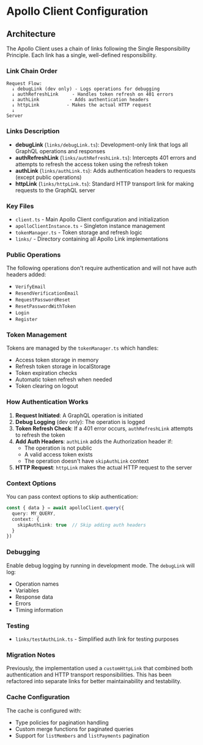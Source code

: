 # Apollo Client Configuration

## Architecture

The Apollo Client uses a chain of links following the Single Responsibility Principle. Each link has a single, well-defined responsibility.

### Link Chain Order
```
Request Flow:
  ↓ debugLink (dev only) - Logs operations for debugging
  ↓ authRefreshLink     - Handles token refresh on 401 errors
  ↓ authLink           - Adds authentication headers
  ↓ httpLink          - Makes the actual HTTP request
  ↓
Server
```

### Links Description

- **debugLink** (`links/debugLink.ts`): Development-only link that logs all GraphQL operations and responses
- **authRefreshLink** (`links/authRefreshLink.ts`): Intercepts 401 errors and attempts to refresh the access token using the refresh token
- **authLink** (`links/authLink.ts`): Adds authentication headers to requests (except public operations)
- **httpLink** (`links/httpLink.ts`): Standard HTTP transport link for making requests to the GraphQL server

### Key Files

- `client.ts` - Main Apollo Client configuration and initialization
- `apolloClientInstance.ts` - Singleton instance management
- `tokenManager.ts` - Token storage and refresh logic
- `links/` - Directory containing all Apollo Link implementations

### Public Operations

The following operations don't require authentication and will not have auth headers added:

- `VerifyEmail`
- `ResendVerificationEmail`
- `RequestPasswordReset`
- `ResetPasswordWithToken`
- `Login`
- `Register`

### Token Management

Tokens are managed by the `tokenManager.ts` which handles:
- Access token storage in memory
- Refresh token storage in localStorage
- Token expiration checks
- Automatic token refresh when needed
- Token clearing on logout

### How Authentication Works

1. **Request Initiated**: A GraphQL operation is initiated
2. **Debug Logging** (dev only): The operation is logged
3. **Token Refresh Check**: If a 401 error occurs, `authRefreshLink` attempts to refresh the token
4. **Add Auth Headers**: `authLink` adds the Authorization header if:
   - The operation is not public
   - A valid access token exists
   - The operation doesn't have `skipAuthLink` context
5. **HTTP Request**: `httpLink` makes the actual HTTP request to the server

### Context Options

You can pass context options to skip authentication:

```typescript
const { data } = await apolloClient.query({
  query: MY_QUERY,
  context: {
    skipAuthLink: true  // Skip adding auth headers
  }
})
```

### Debugging

Enable debug logging by running in development mode. The `debugLink` will log:
- Operation names
- Variables
- Response data
- Errors
- Timing information

### Testing

- `links/testAuthLink.ts` - Simplified auth link for testing purposes

### Migration Notes

Previously, the implementation used a `customHttpLink` that combined both authentication and HTTP transport responsibilities. This has been refactored into separate links for better maintainability and testability.

### Cache Configuration

The cache is configured with:
- Type policies for pagination handling
- Custom merge functions for paginated queries
- Support for `listMembers` and `listPayments` pagination
